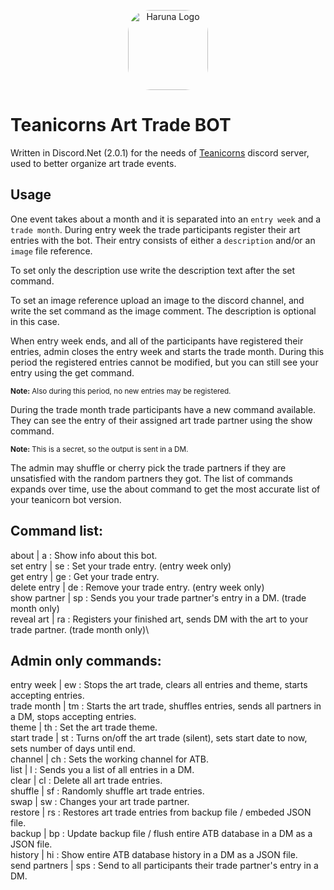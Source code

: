 <p align="center">
    <img src="https://cdn.discordapp.com/avatars/568733620383121408/47178cf7aded1cd84daffcaea33981bd.png?size=256" style="border-radius: 28%" alt="Haruna Logo" height="128px" width="128px"></img>
</p>

# Teanicorns Art Trade BOT

Written in Discord.Net (2.0.1) for the needs of [Teanicorns](https://discord.gg/TS9SZYB) discord server, used to better organize art trade events.

## Usage

One event takes about a month and it is separated into an `entry week` and a `trade month`.
During entry week the trade participants register their art entries with the bot.
Their entry consists of either a `description` and/or an `image` file reference.

To set only the description use write the description text after the set command.

To set an image reference upload an image to the discord channel, and write the set command as the image comment.
The description is optional in this case.

When entry week ends, and all of the participants have registered their entries, admin closes the entry week and starts the trade month.
During this period the registered entries cannot be modified, but you can still see your entry using the get command.

<small><b>Note:</b>  Also during this period, no new entries may be registered. </small>

During the trade month trade participants have a new command available.
They can see the entry of their assigned art trade partner using the show command.

<small><b>Note:</b>  This is a secret, so the output is sent in a DM. </small>

The admin may shuffle or cherry pick the trade partners if they are unsatisfied with the random partners they got.
The list of commands expands over time, use the about command to get the most accurate list of your teanicorn bot version.

## Command list:
about | a : Show info about this bot.\
set entry | se : Set your trade entry. (entry week only)\
get entry | ge : Get your trade entry.\
delete entry | de : Remove your trade entry. (entry week only)\
show partner | sp : Sends you your trade partner's entry in a DM. (trade month only)\
reveal art | ra : Registers your finished art, sends DM with the art to your trade partner. (trade month only)\

## Admin only commands:
entry week | ew : Stops the art trade, clears all entries and theme, starts accepting entries.\
trade month | tm : Starts the art trade, shuffles entries, sends all partners in a DM, stops accepting entries.\
theme | th : Set the art trade theme.\
start trade | st : Turns on/off the art trade (silent), sets start date to now, sets number of days until end.\
channel | ch : Sets the working channel for ATB.\
list | l : Sends you a list of all entries in a DM.\
clear | cl : Delete all art trade entries.\
shuffle | sf : Randomly shuffle art trade entries.\
swap | sw : Changes your art trade partner.\
restore | rs : Restores art trade entries from backup file / embeded JSON file.\
backup | bp : Update backup file / flush entire ATB database in a DM as a JSON file.\
history | hi : Show entire ATB database history in a DM as a JSON file.\
send partners | sps : Send to all participants their trade partner's entry in a DM.

